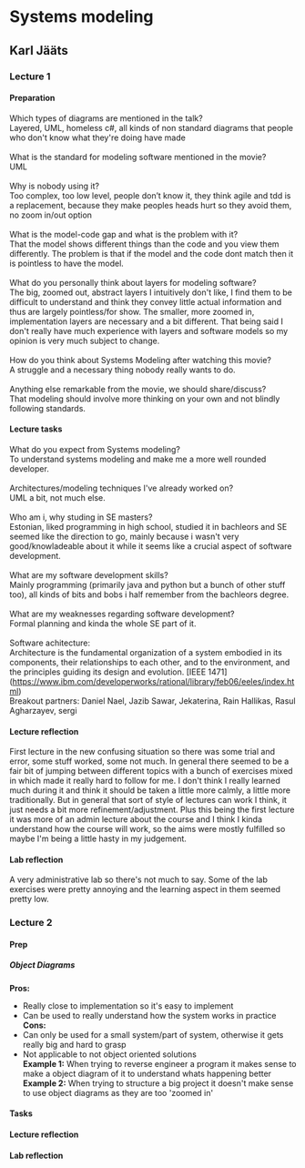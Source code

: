 # Systems modeling
## Karl Jääts

### Lecture 1
#### Preparation
Which types of diagrams are mentioned in the talk? <br>
Layered, UML, homeless c#, all kinds of non standard diagrams that people who don't know what they're doing have made <br>
<br>
What is the standard for modeling software mentioned in the movie? <br>
UML <br>
<br>
Why is nobody using it? <br>
Too complex, too low level, people don’t know it, they think agile and tdd is a replacement, because they make peoples heads hurt so they avoid them, no zoom in/out option <br>
<br>
What is the model-code gap and what is the problem with it? <br>
That the model shows different things than the code and you view them differently. The problem is that if the model and the code dont match then it is pointless to have the model. <br>
<br>
What do you personally think about layers for modeling software? <br>
The big, zoomed out, abstract layers I intuitively don't like, I find them to be difficult to understand and think they convey little actual information and thus are largely pointless/for show. The smaller, more zoomed in, implementation layers are necessary and a bit different. That being said I don't really have much experience with layers and software models so my opinion is very much subject to change. <br>
<br>
How do you think about Systems Modeling after watching this movie? <br>
A struggle and a necessary thing nobody really wants to do. <br>
<br>
Anything else remarkable from the movie, we should share/discuss? <br>
That modeling should involve more thinking on your own and not blindly following standards. <br>

#### Lecture tasks
What do you expect from Systems modeling? <br>
To understand systems modeling and make me a more well rounded developer. <br>
<br>
Architectures/modeling techniques I've already worked on? <br>
UML a bit, not much else. <br>
<br>
Who am i, why studing in SE masters? <br>
Estonian, liked programming in high school, studied it in bachleors and SE seemed like the direction to go, mainly because i wasn't very good/knowladeable about it while it seems like a crucial aspect of software development. <br>
<br>
What are my software development skills? <br>
Mainly programming (primarily java and python but a bunch of other stuff too), all kinds of bits and bobs i half remember from the bachleors degree. <br>
<br>
What are my weaknesses regarding software development? <br>
Formal planning and kinda the whole SE part of it. <br>
<br>
Software achitecture: <br>
Architecture is the fundamental organization of a system embodied in its components, their relationships to each other, and to the environment, and the principles guiding its design and evolution. [IEEE 1471] (https://www.ibm.com/developerworks/rational/library/feb06/eeles/index.html) <br>
Breakout partners: Daniel Nael, Jazib Sawar, Jekaterina, Rain Hallikas, Rasul Agharzayev, sergi <br>

#### Lecture reflection
First lecture in the new confusing situation so there was some trial and error, some stuff worked, some not much. In general there seemed to be a fair bit of jumping between different topics with a bunch of exercises mixed in which made it really hard to follow for me. I don't think I really learned much during it and think it should be taken a little more calmly, a little more traditionally. But in general that sort of style of lectures can work I think, it just needs a bit more refinement/adjustment. Plus this being the first lecture it was more of an admin lecture about the course and I think I kinda understand how the course will work, so the aims were mostly fulfilled so maybe I'm being a little hasty in my judgement.

#### Lab reflection
A very administrative lab so there's not much to say. Some of the lab exercises were pretty annoying and the learning aspect in them seemed pretty low.

### Lecture 2
#### Prep
##### Object Diagrams
**Pros:**
* Really close to implementation so it's easy to implement
* Can be used to really understand how the system works in practice <br>
**Cons:**
* Can only be used for a small system/part of system, otherwise it gets really big and hard to grasp
* Not applicable to not object oriented solutions <br>
**Example 1:** When trying to reverse engineer a program it makes sense to make a object diagram of it to understand whats happening better <br>
**Example 2:** When trying to structure a big project it doesn't make sense to use object diagrams as they are too 'zoomed in' <br>

#### Tasks


#### Lecture reflection


#### Lab reflection

